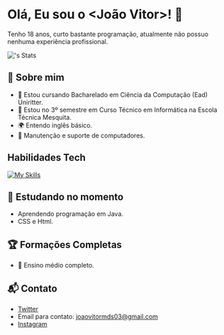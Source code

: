 # Olá, Eu sou o <João Vitor>! 👋

Tenho 18 anos, curto bastante programação, atualmente não possuo nenhuma experiência profissional.

![<agsjohn>'s Stats](https://github-readme-stats.vercel.app/api?username=<agsjohn>&theme=vue-dark&show_icons=true&hide_border=true&count_private=true)

## 🚀 Sobre mim

- 🔭 Estou cursando Bacharelado em Ciência da Computação (Ead) Uniritter.
- 📝 Estou no 3º semestre em Curso Técnico em Informática na Escola Técnica Mesquita.
- 🌍 Entendo inglês básico.
- 🔧 Manutenção e suporte de computadores. 

## Habilidades Tech
[![My Skills](https://skillicons.dev/icons?i=c,mysql)](https://skillicons.dev)

## 🌱 Estudando no momento

  - Aprendendo programação em Java.
  - CSS e Html.

 ## 🏆 Formações Completas

- 🌟 Ensino médio completo.


## 📬 Contato

- [Twitter](https://twitter.com/AGsecretJohn)
- Email para contato: joaovitormds03@gmail.com
- [Instagram](https://www.instagram.com/agsjohn/)

<!--

Here are some ideas to get you started:

- 🔭 I’m currently working on ...
- 🌱 I’m currently learning ...
- 👯 I’m looking to collaborate on ...
- 🤔 I’m looking for help with ...
- 💬 Ask me about ...
- 📫 How to reach me: ...
- 😄 Pronouns: ...
- ⚡ Fun fact: ...
-->
